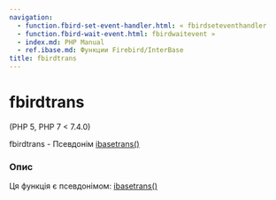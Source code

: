 ```yaml
---
navigation:
  - function.fbird-set-event-handler.html: « fbirdseteventhandler
  - function.fbird-wait-event.html: fbirdwaitevent »
  - index.md: PHP Manual
  - ref.ibase.md: Функции Firebird/InterBase
title: fbirdtrans
---
```

# fbirdtrans

(PHP 5, PHP 7 < 7.4.0)

fbirdtrans - Псевдонім [ibasetrans()](function.ibase-trans.md)

### Опис

Ця функція є псевдонімом: [ibasetrans()](function.ibase-trans.md)
